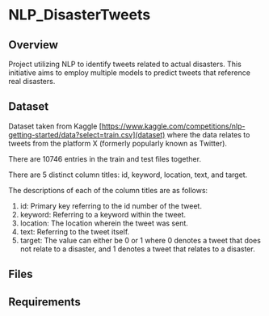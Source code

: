 # NLP_DisasterTweets

## Overview
Project utilizing NLP to identify tweets related to actual disasters. This initiative aims to employ multiple models to predict tweets that reference real disasters. 


## Dataset
Dataset taken from Kaggle [https://www.kaggle.com/competitions/nlp-getting-started/data?select=train.csv](dataset) where the data relates to tweets from the platform X (formerly popularly known as Twitter).

There are 10746 entries in the train and test files together.

There are 5 distinct column titles: id, keyword, location, text, and target.

The descriptions of each of the column titles are as follows:
1. id: Primary key referring to the id number of the tweet.
2. keyword: Referring to a keyword within the tweet.
3. location: The location wherein the tweet was sent.
4. text: Referring to the tweet itself.
5. target: The value can either be 0 or 1 where 0 denotes a tweet that does not relate to a disaster, and 1 denotes a tweet that relates to a disaster.



<!--Describe the dataset used in the project. Include details such as:
- Source of the data
- Number of samples
- Feature descriptions-->

## Files
<!--List and describe each file included in the project:
1. **train.csv** - The training set with examples and target labels.
2. **test.csv** - The test set with examples for which predictions need to be made.
3. **sample_submission.csv** - A sample submission file in the correct format.-->

## Requirements
<!--List the libraries and tools required to run the project along with their versions.
```plaintext-->
